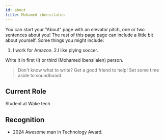 ```yaml
---
id: about
title: Mohamed ibensilalen
---
```


You can start your "About" page with an elevator pitch, one or two
sentences about you! The rest of this page page can
include a little bit about yourself. Some things you
might include:

1. I work for Amazon.
2.I like plying soccer.

Write it in first (I) or third (Mohamed Ibensilalen) person.

> Don't know what to write? Get a good friend to help! Set some time aside to soundboard.

## Current Role

Student at Wake tech

## Recognition

- 2024 Awesome man in Technology Award.
